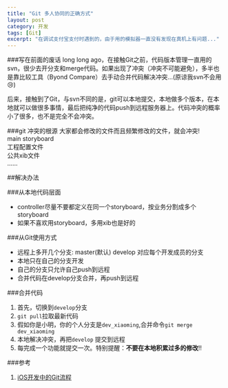 ```yaml
---
title: "Git 多人协同的正确方式"
layout: post
category: 开发
tags: [Git]
excerpt: "在调试支付宝支付时遇到的，由于用的模拟器一直没有发现在真机上有问题..."
---
```


###写在前面的废话
long long ago，在接触Git之前，代码版本管理一直用的svn，很少去开分支和merge代码。如果出现了冲突（冲突不可能避免），多半也是靠比较工具（Byond Compare）去手动合并代码解决冲突...(原谅我svn不会用😢)

后来，接触到了Git，与svn不同的是，git可以本地提交，本地做多个版本，在本地就可以做很多事情，最后把纯净的代码push到远程服务器上。代码冲突的概率小了很多，也不是完全不会冲突。

###git 冲突的根源
大家都会修改的文件而且频繁修改的文件，就会冲突!  
main storyboard  
工程配置文件  
公共xib文件  
……  

##解决办法

###从本地代码层面  
- controller尽量不要都定义在同一个storyboard，按业务分割成多个storyboard
- 如果不喜欢用storyboard，多用xib也是好的

###从Git使用方式
- 远程上多开几个分支: master(默认) develop 对应每个开发成员的分支
- 本地只在自己的分支开发
- 自己的分支只允许自己push到远程
- 合并代码在develop分支合并，再push到远程

###合并代码
1. 首先，切换到`develop`分支
2. `git pull`拉取最新代码
3. 假如你是小明，你的个人分支是`dev_xiaoming`,合并命令`git merge dev_xiaoming`
4. 本地解决冲突，再把`develop` 提交到远程
5. 每完成一个功能就提交一次。特别提醒：**不要在本地积累过多的修改**!!

###参考
1. [iOS开发中的Git流程](http://www.jianshu.com/p/87e34894a9f9)
